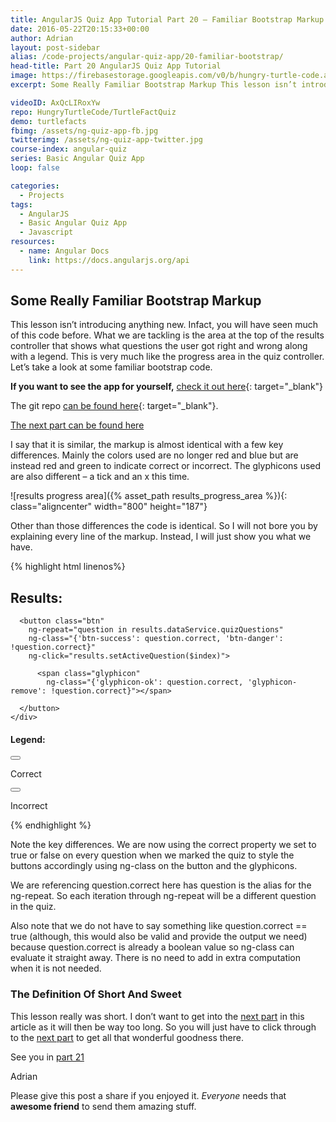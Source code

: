 ```yaml
---
title: AngularJS Quiz App Tutorial Part 20 – Familiar Bootstrap Markup
date: 2016-05-22T20:15:33+00:00
author: Adrian
layout: post-sidebar
alias: /code-projects/angular-quiz-app/20-familiar-bootstrap/
head-title: Part 20 AngularJS Quiz App Tutorial
image: https://firebasestorage.googleapis.com/v0/b/hungry-turtle-code.appspot.com/o/article_images%2FAngular-quiz-part-20_jtmhg5.jpg?alt=media&token=07629e87-bb51-4d29-bcec-9b0b88ae939b
excerpt: Some Really Familiar Bootstrap Markup This lesson isn’t introducing anything new. Infact, you will have seen much of this code before. What we are tackling is the area at the top of the results controller that shows what questions the user …

videoID: AxQcLIRoxYw
repo: HungryTurtleCode/TurtleFactQuiz
demo: turtlefacts
fbimg: /assets/ng-quiz-app-fb.jpg
twitterimg: /assets/ng-quiz-app-twitter.jpg
course-index: angular-quiz
series: Basic Angular Quiz App
loop: false

categories:
  - Projects
tags:
  - AngularJS
  - Basic Angular Quiz App
  - Javascript
resources:
  - name: Angular Docs
    link: https://docs.angularjs.org/api
---
```

## Some Really Familiar Bootstrap Markup

This lesson isn’t introducing anything new. Infact, you will have seen much of this code before. What we are tackling is the area at the top of the results controller that shows what questions the user got right and wrong along with a legend. This is very much like the progress area in the quiz controller. Let’s take a look at some familiar bootstrap code.

**If you want to see the app for yourself,** [check it out here]({{site.baseurl}}/demos/turtlefacts){: target="_blank"}<!--_-->

The git repo [can be found here](https://github.com/adiman9/HungryTurtleFactQuiz){: target="_blank"}<!--_-->.

[The next part can be found here]({{site.baseurl}}/projects/21-function-with-ng-class/)

I say that it is similar, the markup is almost identical with a few key differences. Mainly the colors used are no longer red and blue but are instead red and green to indicate correct or incorrect. The glyphicons used are also different &#8211; a tick and an x this time.

![results progress area]({% asset_path results_progress_area %}){: class="aligncenter" width="800" height="187"}

Other than those differences the code is identical. So I will not bore you by explaining every line of the markup. Instead, I will just show you what we have.

{% highlight html linenos%}
<div class="row">
  <div class="col-xs-8">
    <h2>Results:</h2>
    <div class="btn-toolbar">

      <button class="btn"
        ng-repeat="question in results.dataService.quizQuestions"
        ng-class="{'btn-success': question.correct, 'btn-danger': !question.correct}"
        ng-click="results.setActiveQuestion($index)">

          <span class="glyphicon"
            ng-class="{'glyphicon-ok': question.correct, 'glyphicon-remove': !question.correct}"></span>
                 
      </button>
    </div>
  </div>
  <div class="col-xs-4">
    <div class="row">
      <h4>Legend:</h4>
      <div class="col-sm-4">
        <button class="btn btn-success">
          <span class="glyphicon glyphicon-ok"></span>
        </button>
        <p>Correct</p>
      </div>
      <div class="col-sm-4">
        <button class="btn btn-danger">
          <span class="glyphicon glyphicon-remove"></span>
        </button>
        <p>Incorrect</p>
      </div>
    </div>
  </div>
</div>
{% endhighlight %}

Note the key differences. We are now using the correct property we set to true or false on every question when we marked the quiz to style the buttons accordingly using ng-class on the button and the glyphicons.

We are referencing question.correct here has question is the alias for the ng-repeat. So each iteration through ng-repeat will be a different question in the quiz.

Also note that we do not have to say something like question.correct == true (although, this would also be valid and provide the output we need) because question.correct is already a boolean value so ng-class can evaluate it straight away. There is no need to add in extra computation when it is not needed.

### The Definition Of Short And Sweet

This lesson really was short. I don’t want to get into the [next part]({{site.baseurl}}/projects/21-function-with-ng-class/) in this article as it will then be way too long. So you will just have to click through to the <a href="{{site.baseurl}}/projects/21-function-with-ng-class/">next part</a> to get all that wonderful goodness there.

See you in [part 21]({{site.baseurl}}/projects/21-function-with-ng-class/)

Adrian

Please give this post a share if you enjoyed it. _Everyone_ needs that **awesome friend** to send them amazing stuff.
